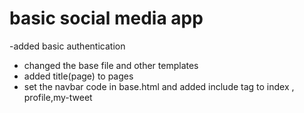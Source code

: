 # basic social media app 

-added basic authentication
- changed the base file and other templates
- added title(page) to pages
- set the navbar code in base.html and added include tag to index , profile,my-tweet
